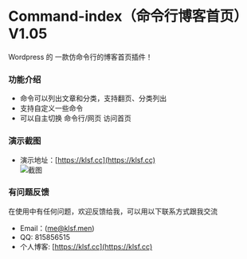 # Command-index（命令行博客首页）V1.05
Wordpress 的 一款仿命令行的博客首页插件！
### 功能介绍
* 命令可以列出文章和分类，支持翻页、分类列出
* 支持自定义一些命令
* 可以自主切换 命令行/网页 访问首页
### 演示截图
* 演示地址：[https://klsf.cc](https://klsf.cc)  
![截图](https://i.loli.net/2019/01/11/5c388b8ea25f3.png)  
### 有问题反馈
在使用中有任何问题，欢迎反馈给我，可以用以下联系方式跟我交流
* Email：(me@klsf.men)
* QQ: 815856515
* 个人博客: [https://klsf.cc](https://klsf.cc)
